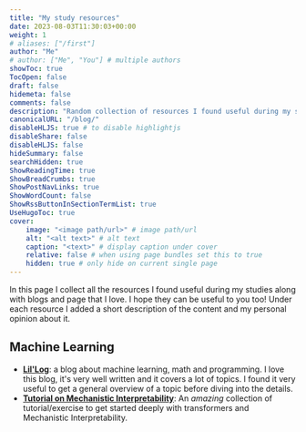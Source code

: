 ```yaml
---
title: "My study resources"
date: 2023-08-03T11:30:03+00:00
weight: 1
# aliases: ["/first"]
author: "Me"
# author: ["Me", "You"] # multiple authors
showToc: true
TocOpen: false
draft: false
hidemeta: false
comments: false
description: "Random collection of resources I found useful during my studies"
canonicalURL: "/blog/"
disableHLJS: true # to disable highlightjs
disableShare: false
disableHLJS: false
hideSummary: false
searchHidden: true
ShowReadingTime: true
ShowBreadCrumbs: true
ShowPostNavLinks: true
ShowWordCount: false
ShowRssButtonInSectionTermList: true
UseHugoToc: true
cover:
    image: "<image path/url>" # image path/url
    alt: "<alt text>" # alt text
    caption: "<text>" # display caption under cover
    relative: false # when using page bundles set this to true
    hidden: true # only hide on current single page
---
```


In this page I collect all the resources I found useful during my studies along with blogs and page that I love. I hope they can be useful to you too! 
Under each resource I added a short description of the content and my personal opinion about it.

## Machine Learning
- [**Lil'Log**](https://lilianweng.github.io/lil-log/): a blog about machine learning, math and programming. I love this blog, it's very well written and it covers a lot of topics. I found it very useful to get a general overview of a topic before diving into the details.
- [**Tutorial on Mechanistic Interpretability**](https://arena-ch1-transformers.streamlit.app/): An *amazing* collection of tutorial/exercise to get started deeply with transformers and Mechanistic Interpretability.
